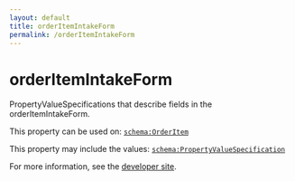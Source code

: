 ```yaml
---
layout: default
title: orderItemIntakeForm
permalink: /orderItemIntakeForm
---
```


# orderItemIntakeForm
PropertyValueSpecifications that describe fields in the orderItemIntakeForm.

This property can be used on: [`schema:OrderItem`](https://schema.org/OrderItem)

This property may include the values: [`schema:PropertyValueSpecification`](https://schema.org/PropertyValueSpecification)

For more information, see the [developer site](https://developer.openactive.io/data-model/types/).